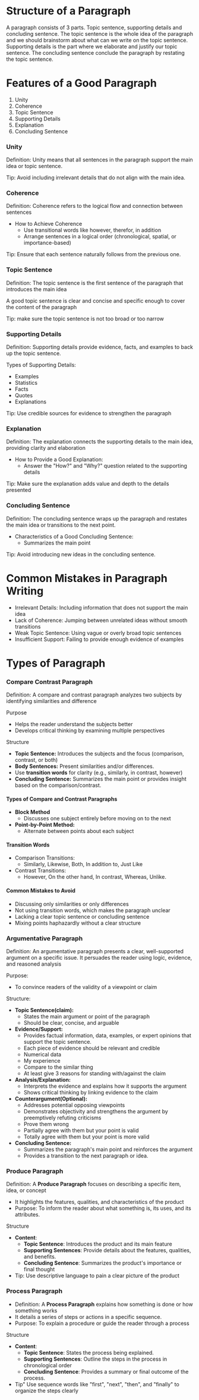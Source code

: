 
# Structure of a Paragraph

A paragraph consists of 3 parts. Topic sentence, supporting details and concluding sentence.
The topic sentence is the whole idea of the paragraph and we should brainstorm about what can we write on the topic sentence. Supporting details is the part where we elaborate and justify our topic sentence. The concluding sentence conclude the paragraph by restating the topic sentence.


# Features of a Good Paragraph

1. Unity
2. Coherence
3. Topic Sentence
4. Supporting Details
5. Explanation
6. Concluding Sentence


### Unity

Definition: Unity  means that all sentences in the paragraph support the main idea or topic sentence.

Tip: Avoid including irrelevant details that do not align with the main idea.


### Coherence

Definition: Coherence refers to the logical flow and connection between sentences

- How to Achieve Coherence
	- Use transitional words like however, therefor, in addition
	- Arrange sentences in a logical order (chronological, spatial, or importance-based)

Tip: Ensure that each sentence naturally follows from the previous one.


### Topic Sentence

Definition: The topic sentence is the first sentence of the paragraph that introduces the main idea

A good topic sentence is clear and concise and specific enough to cover the content of the paragraph

Tip: make sure the topic sentence is not too broad or too narrow


### Supporting Details

Definition: Supporting details provide evidence, facts, and examples to back up the topic sentence.

Types of Supporting Details:
- Examples
- Statistics 
- Facts
- Quotes
- Explanations

Tip: Use credible sources for evidence to strengthen the paragraph



### Explanation

Definition: The explanation connects the supporting details to the main idea, providing clarity and elaboration

- How to Provide a Good Explanation:
	- Answer the "How?" and "Why?" question related to the supporting details

Tip: Make sure the explanation adds value and depth to the details presented



### Concluding Sentence

Definition: The concluding sentence wraps up the paragraph and restates the main idea or transitions to the next point.

- Characteristics of a Good Concluding Sentence:
	- Summarizes the main point

Tip: Avoid introducing new ideas in the concluding sentence.



# Common Mistakes in Paragraph Writing

- Irrelevant Details: Including information that does not support the main idea
- Lack of Coherence: Jumping between unrelated ideas without smooth transitions
- Weak Topic Sentence: Using vague or overly broad topic sentences
- Insufficient Support: Failing to provide enough evidence of examples



# Types of Paragraph


### Compare Contrast Paragraph

Definition: A compare and contrast paragraph analyzes two subjects by identifying similarities and difference

Purpose
- Helps the reader understand the subjects better
- Develops critical thinking by examining multiple perspectives


Structure
- **Topic Sentence:**  Introduces the subjects and the focus (comparison, contrast, or both)
- **Body Sentences:** Present similarities and/or differences.
- Use **transition words** for clarity (e.g., similarly, in contrast, however)
- **Concluding Sentence:** Summarizes the main point or provides insight based on the comparison/contrast.


#### Types of Compare and Contrast Paragraphs

- **Block Method**
	- Discusses one subject entirely before moving on to the next
- **Point-by-Point Method:**
	- Alternate between points about each subject


#### Transition Words

- Comparison Transitions:
	- Similarly, Likewise, Both, In addition to, Just Like
- Contrast Transitions:
	- However, On the other hand, In contrast, Whereas, Unlike.

#### Common Mistakes to Avoid

- Discussing only similarities or only differences
- Not using transition words, which makes the paragraph unclear
- Lacking a clear topic sentence or concluding sentence
- Mixing points haphazardly without a clear structure




### Argumentative Paragraph

Definition: An argumentative paragraph presents a clear, well-supported argument on a specific issue. It persuades the reader using logic, evidence, and reasoned analysis

Purpose:
- To convince readers of the validity of a viewpoint or claim


Structure:
- **Topic Sentence(claim):**
	- States the main argument or point of the paragraph
	- Should be clear, concise, and arguable
- **Evidence/Support:**
	- Provides factual information, data, examples, or expert opinions that support the topic sentence.
	- Each piece of evidence should be relevant and credible
	- Numerical data
	- My experience
	- Compare to the similar thing
	- At least give 3 reasons for standing with/against the claim
- **Analysis/Explanation:**
	- Interprets the evidence and explains how it supports the argument
	- Shows critical thinking by linking evidence to the claim
- **Counterargument(Optional):**
	- Addresses potential opposing viewpoints
	- Demonstrates objectivity and strengthens the argument by preemptively refuting criticisms
	- Prove them wrong
	- Partially agree with them but your point is valid
	- Totally agree with them but your point is more valid
- **Concluding Sentence:**
	- Summarizes the paragraph's main point and reinforces the argument
	- Provides a transition to the next paragraph or idea.




### Produce Paragraph

Definition: A **Produce Paragraph** focuses on describing a specific item, idea, or concept

- It highlights the features, qualities, and characteristics of the product
- Purpose: To inform the reader about what something is, its uses, and its attributes.

Structure
- **Content**:
	- **Topic Sentence**: Introduces the product and its main feature
	- **Supporting Sentences**: Provide details about the features, qualities, and benefits.
	- **Concluding Sentence**: Summarizes the product's importance or final thought
- Tip: Use descriptive language to pain a clear picture of the product



### Process Paragraph

- Definition: A **Process Paragraph** explains how something is done or how something works
- It details a series of steps or actions in a specific sequence.
- Purpose: To explain a procedure or guide the reader through a process

Structure
- **Content**:
	- **Topic Sentence**: States the process being explained.
	- **Supporting Sentences**: Outline the steps in the process in chronological order
	- **Concluding Sentence**: Provides a summary or final outcome of the process.
- Tip" Use sequence words like "first", "next", "then", and "finally" to organize the steps clearly














